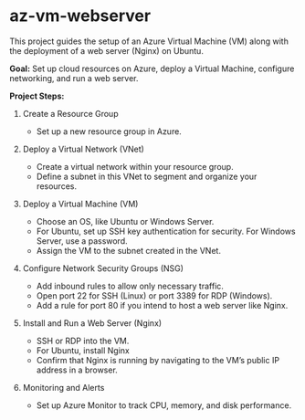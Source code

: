 # az-vm-webserver
This project guides the setup of an Azure Virtual Machine (VM) along with the deployment of a web server (Nginx) on Ubuntu.


**Goal:**
Set up cloud resources on Azure, deploy a Virtual Machine, configure networking, and run a web server.

**Project Steps:**
1. Create a Resource Group
      - Set up a new resource group in Azure.
    
2. Deploy a Virtual Network (VNet)
      - Create a virtual network within your resource group.
      - Define a subnet in this VNet to segment and organize your resources.
    
3. Deploy a Virtual Machine (VM)
      - Choose an OS, like Ubuntu or Windows Server.
      - For Ubuntu, set up SSH key authentication for security. For Windows Server, use a password.
      - Assign the VM to the subnet created in the VNet.

4. Configure Network Security Groups (NSG)
      - Add inbound rules to allow only necessary traffic.
      - Open port 22 for SSH (Linux) or port 3389 for RDP (Windows).
      - Add a rule for port 80 if you intend to host a web server like Nginx.
    
5. Install and Run a Web Server (Nginx)
      - SSH or RDP into the VM.
      - For Ubuntu, install Nginx
      - Confirm that Nginx is running by navigating to the VM’s public IP address in a browser.
        
6. Monitoring and Alerts
      - Set up Azure Monitor to track CPU, memory, and disk performance.

